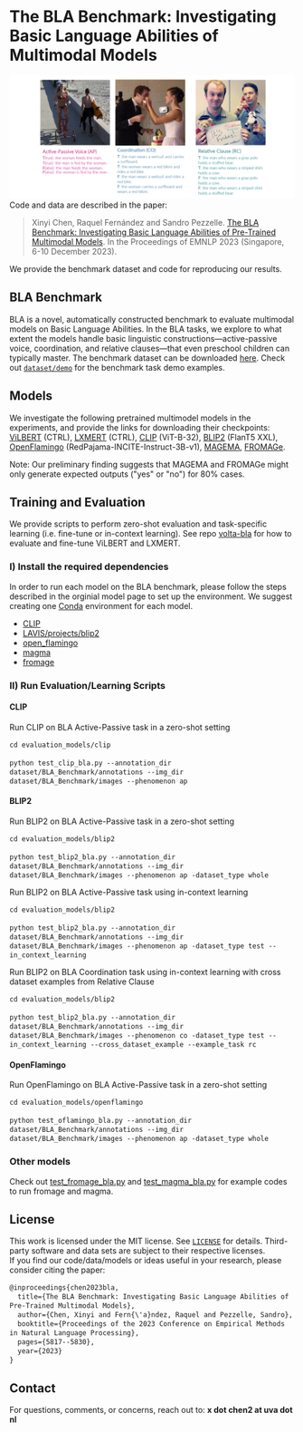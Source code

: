 # The BLA Benchmark: Investigating Basic Language Abilities of Multimodal Models
![diagram](bla_tasks.png)
Code and data are described in the paper:
> Xinyi Chen, Raquel Fernández and Sandro Pezzelle. [The BLA Benchmark: Investigating Basic Language Abilities of Pre-Trained Multimodal Models](https://arxiv.org/abs/2310.15061). In the Proceedings of EMNLP 2023 (Singapore, 6-10 December 2023).

We provide the benchmark dataset and code for reproducing our results.

<!-- ## News
- 07-2023: Added code for [IGLUE](https://iglue-benchmark.github.io/) ([Bugliarello et al., 2022](https://arxiv.org/pdf/2201.11732.pdf)) [[Original code](https://github.com/e-bug/iglue)]
- 02-2022: Added code for [MaRVL](https://marvl-challenge.github.io/) ([Liu and Bugliarello et al., EMNLP 2021](https://arxiv.org/pdf/2109.13238.pdf)) [[Original code](https://github.com/marvl-challenge/marvl-code)]
- 09-2021: Added code for `cross-modal ablation` ([Frank and Bugliarello et al., EMNLP 2021](https://arxiv.org/pdf/2109.04448.pdf)) [[Original code](https://github.com/e-bug/cross-modal-ablation)] -->


<!-- ## Repository Structure
```
BLA
├── dataset
│   ├── BLA_benchmark.zip: images and text annoations for BLA benchmark
│   └── demos for each BLA task
└──  evaluation_models
    └──  scripts for zero-shot evaluation and in-context learning 
``` -->


## BLA Benchmark

BLA is a novel, automatically constructed benchmark to evaluate multimodal models on Basic Language Abilities. In the BLA tasks, we explore to what extent the models handle basic linguistic constructions—active-passive voice, coordination, and relative clauses—that even preschool children can typically master. The benchmark dataset can be downloaded [here](https://filetransfer.io/data-package/EshyxwpB#link). Check out [`dataset/demo`](dataset/demo) for the benchmark task demo examples.

## Models

<!-- Check out [`MODELS.md`](MODELS.md) for links to pretrained models and how to define new ones in VOLTA.

Model configuration files are stored in [config/](config).  -->

We investigate the following pretrained multimodel models in the experiments, and provide the links for downloading their checkpoints: [ViLBERT](https://sid.erda.dk/cgi-sid/ls.py?share_id=GWj9Oh5dx4&current_dir=conceptual_captions/volta/ctrl_vilbert&flags=f) (CTRL), [LXMERT](https://sid.erda.dk/cgi-sid/ls.py?share_id=GWj9Oh5dx4&current_dir=conceptual_captions/volta/ctrl_lxmert&flags=f) (CTRL), [CLIP](https://huggingface.co/sentence-transformers/clip-ViT-B-32) (ViT-B-32), [BLIP2](https://huggingface.co/Salesforce/blip2-flan-t5-xxl) (FlanT5 XXL), [OpenFlamingo](https://huggingface.co/openflamingo/OpenFlamingo-4B-vitl-rpj3b-langinstruct) (RedPajama-INCITE-Instruct-3B-v1), [MAGEMA](https://bit.ly/aleph_alpha_magma_download), [FROMAGe](https://drive.google.com/file/d/1wMojZNqEwApNlsCZVvSgQVtZLgbeLoKi/view?usp=share_link).


Note: Our preliminary finding suggests that MAGEMA and FROMAGe might only generate expected outputs ("yes" or "no") for 80% cases. 

## Training and Evaluation

<!-- We provide sample scripts to train (i.e. pretrain or fine-tune) and evaluate models in [examples/](examples).
These include ViLBERT, LXMERT and VL-BERT as detailed in the original papers, 
as well as ViLBERT, LXMERT, VL-BERT, VisualBERT and UNITER as specified in our controlled study.

Task configuration files are stored in [config_tasks/](config_tasks). -->

We provide scripts to perform zero-shot evaluation and task-specific learning (i.e. fine-tune or in-context learning). See repo [volta-bla](https://github.com/shin-ee-chen/volta-bla) for how to evaluate and fine-tune ViLBERT and LXMERT. 

### I) Install the required dependencies
In order to run each model on the BLA benchmark, please follow the steps described in the orginial model page to set up the environment. We suggest creating one [Conda](https://docs.conda.io/en/latest/) environment for each model.

- [CLIP](https://github.com/openai/CLIP)
- [LAVIS/projects/blip2](https://github.com/salesforce/LAVIS/tree/7f00a0891b2890843f61c002a8e9532a40343648/projects/blip2)
- [open_flamingo](https://github.com/mlfoundations/open_flamingo)
- [magma](https://github.com/Aleph-Alpha/magma)
- [fromage](https://github.com/kohjingyu/fromage)


### II) Run Evaluation/Learning Scripts

#### CLIP
Run CLIP on BLA Active-Passive task in a zero-shot setting

```
cd evaluation_models/clip

python test_clip_bla.py --annotation_dir dataset/BLA_Benchmark/annotations --img_dir dataset/BLA_Benchmark/images --phenomenon ap
 ```
#### BLIP2
Run BLIP2 on BLA Active-Passive task in a zero-shot setting
```
cd evaluation_models/blip2

python test_blip2_bla.py --annotation_dir dataset/BLA_Benchmark/annotations --img_dir dataset/BLA_Benchmark/images --phenomenon ap -dataset_type whole
 ```
 
Run BLIP2 on BLA Active-Passive task using in-context learning
```
cd evaluation_models/blip2

python test_blip2_bla.py --annotation_dir dataset/BLA_Benchmark/annotations --img_dir dataset/BLA_Benchmark/images --phenomenon ap -dataset_type test --in_context_learning
 ```

Run BLIP2 on BLA Coordination task using in-context learning with cross dataset examples from Relative Clause
```
cd evaluation_models/blip2

python test_blip2_bla.py --annotation_dir dataset/BLA_Benchmark/annotations --img_dir dataset/BLA_Benchmark/images --phenomenon co -dataset_type test --in_context_learning --cross_dataset_example --example_task rc
 ```

#### OpenFlamingo
Run OpenFlamingo on BLA Active-Passive task in a zero-shot setting
```
cd evaluation_models/openflamingo

python test_oflamingo_bla.py --annotation_dir dataset/BLA_Benchmark/annotations --img_dir dataset/BLA_Benchmark/images --phenomenon ap -dataset_type whole
 ```

### Other models
Check out [test_fromage_bla.py](evaluation_models/fromage/test_fromage_bla.py) and [test_magma_bla.py](evaluation_models/magma/test_magma_bla.py) for example codes to run fromage and magma.



## License

This work is licensed under the MIT license. See [`LICENSE`](LICENSE) for details. 
Third-party software and data sets are subject to their respective licenses. <br>
If you find our code/data/models or ideas useful in your research, please consider citing the paper:
```
@inproceedings{chen2023bla,
  title={The BLA Benchmark: Investigating Basic Language Abilities of Pre-Trained Multimodal Models},
  author={Chen, Xinyi and Fern{\'a}ndez, Raquel and Pezzelle, Sandro},
  booktitle={Proceedings of the 2023 Conference on Empirical Methods in Natural Language Processing},
  pages={5817--5830},
  year={2023}
}
```

## Contact
For questions, comments, or concerns, reach out to: **x dot chen2 at uva dot nl**
